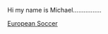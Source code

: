 Hi my name is Michael................

[European Soccer](https://github.com/AMichaelDS/SQL/blob/main/European%20Soccer%20Data.md)

